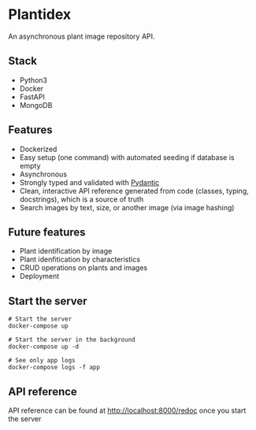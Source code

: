# Plantidex
An asynchronous plant image repository API.

## Stack
- Python3
- Docker
- FastAPI
- MongoDB

## Features
- Dockerized 
- Easy setup (one command) with automated seeding if database is empty
- Asynchronous
- Strongly typed and validated with [Pydantic](https://pydantic-docs.helpmanual.io/)
- Clean, interactive API reference generated from code (classes, typing, docstrings), which is a source of truth
- Search images by text, size, or another image (via image hashing)

## Future features
- Plant identification by image
- Plant idenfitication by characteristics
- CRUD operations on plants and images
- Deployment

## Start the server
```
# Start the server
docker-compose up

# Start the server in the background
docker-compose up -d

# See only app logs
docker-compose logs -f app
```

## API reference
API reference can be found at [http://localhost:8000/redoc](http://localhost:8000/redoc) once you start the server
